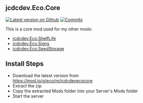 ## jcdcdev.Eco.Core

[![Latest version on Github](https://badgen.net/github/tag/jcdcdev/jcdcdev.Eco.Core?label=latest)](https://github.com/jcdcdev/jcdcdev.Eco.Core/releases/latest) [![Commits](https://badgen.net/github/commits/jcdcdev/jcdcdev.Eco.Core)](https://github.com/jcdcdev/jcdcdev.Eco.Core/commits/main)

This is a core mod used for my other mods:

- [jcdcdev.Eco.ShelfLife](https://mod.io/g/eco/m/jcdcdev.Eco.Shelflife)
- [jcdcdev.Eco.Signs](https://mod.io/g/eco/m/jcdcdev.Eco.Signs)
- [jcdcdev.Eco.SeedStorage](https://mod.io/g/eco/m/jjcdcdevecoseedstorage)

## Install Steps
- Download the latest version from https://mod.io/g/eco/m/jcdcdevecocore
- Extract the zip
- Copy the extracted Mods folder into your Server's Mods folder
- Start the server
